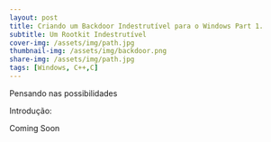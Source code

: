 ```yaml
---
layout: post
title: Criando um Backdoor Indestrutível para o Windows Part 1.
subtitle: Um Rootkit Indestrutível
cover-img: /assets/img/path.jpg
thumbnail-img: /assets/img/backdoor.png
share-img: /assets/img/path.jpg
tags: [Windows, C++,C]
---
```


Pensando nas possibilidades

Introdução:

Coming Soon








